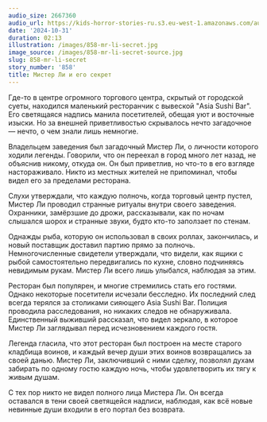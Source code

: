 ```yaml
---
audio_size: 2667360
audio_url: https://kids-horror-stories-ru.s3.eu-west-1.amazonaws.com/audio/858-mr-li-secret.mp3
date: '2024-10-31'
duration: 02:13
illustration: /images/858-mr-li-secret.jpg
image_source: /images/858-mr-li-secret-source.jpg
slug: 858-mr-li-secret
story_number: '858'
title: Мистер Ли и его секрет
---
```


Где-то в центре огромного торгового центра, скрытый от городской суеты, находился маленький ресторанчик с вывеской "Asia Sushi Bar". Его светящаяся надпись манила посетителей, обещая уют и восточные изыски. Но за внешней приветливостью скрывалось нечто загадочное — нечто, о чем знали лишь немногие.

Владельцем заведения был загадочный Мистер Ли, о личности которого ходили легенды. Говорили, что он переехал в город много лет назад, не объяснив никому, откуда он. Он был приветлив, но что-то в его взгляде настораживало. Никто из местных жителей не припоминал, чтобы видел его за пределами ресторана.

Слухи утверждали, что каждую полночь, когда торговый центр пустел, Мистер Ли проводил странные ритуалы внутри своего заведения. Охранники, замёрзшие до дрожи, рассказывали, как по ночам слышался шорох и странные звуки, будто кто-то заползает по стенам.

Однажды рыба, которую он использовал в своих роллах, закончилась, и новый поставщик доставил партию прямо за полночь. Немногочисленные свидетели утверждали, что видели, как ящики с рыбой самостоятельно передвигались по кухне, словно подчиняясь невидимым рукам. Мистер Ли всего лишь улыбался, наблюдая за этим.

Ресторан был популярен, и многие стремились стать его гостями. Однако некоторые посетители исчезали бесследно. Их последний след всегда терялся за столиками сияющего Asia Sushi Bar. Полиция проводила расследования, но никаких следов не обнаруживала. Единственный выживший рассказал, что видел зеркало, в которое Мистер Ли заглядывал перед исчезновением каждого гостя.

Легенда гласила, что этот ресторан был построен на месте старого кладбища воинов, и каждый вечер души этих воинов возвращались за своей данью. Мистер Ли, заключивший с ними сделку, позволял духам забирать по одному гостю каждую ночь, чтобы удовлетворить их тягу к живым душам.

С тех пор никто не видел полного лица Мистера Ли. Он всегда оставался в тени своей светящейся надписи, наблюдая, как всё новые невинные души входили в его портал без возврата.